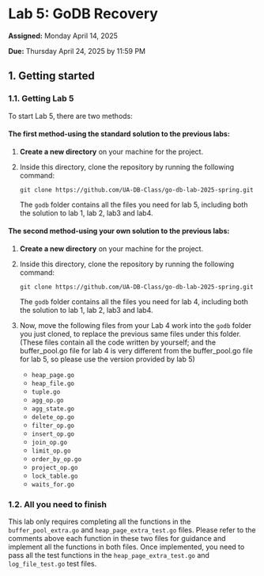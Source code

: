 
# Lab 5: GoDB Recovery

**Assigned:**  Monday April 14, 2025

**Due:**  Thursday April 24, 2025 by 11:59 PM


## 1. Getting started

### 1.1. Getting Lab 5

To start Lab 5, there are two methods:

#### The first method-using the standard solution to the previous labs:

1. **Create a new directory** on your machine for the project.

2. Inside this directory, clone the repository by running the following command:
   ```
   git clone https://github.com/UA-DB-Class/go-db-lab-2025-spring.git
   ```

   The `godb` folder contains all the files you need for lab 5, including both the solution to lab 1, lab 2, lab3 and lab4.

#### The second method-using your own solution to the previous labs:

1. **Create a new directory** on your machine for the project.

2. Inside this directory, clone the repository by running the following command:

   ```
   git clone https://github.com/UA-DB-Class/go-db-lab-2025-spring.git
   ```

   The `godb` folder contains all the files you need for lab 4, including both the solution to lab 1, lab 2, lab3 and lab4.

3. Now, move the following files from your Lab 4 work into the `godb` folder you just cloned, to replace the previous same files under this folder. (These files contain all the code written by yourself; and the buffer_pool.go file for lab 4 is very different from the buffer_pool.go file for lab 5, so please use the version provided by lab 5)

   * `heap_page.go`
   * `heap_file.go`
   * `tuple.go`
   * `agg_op.go `
   * `agg_state.go`
   * `delete_op.go`
   * `filter_op.go`
   * `insert_op.go`
   * `join_op.go`
   * `limit_op.go`
   * `order_by_op.go`
   * `project_op.go`
   * `lock_table.go`
   * `waits_for.go`


### 1.2. All you need to finish

This lab only requires completing all the functions in the `buffer_pool_extra.go` and `heap_page_extra_test.go` files. Please refer to the comments above each function in these two files for guidance and implement all the functions in both files. Once implemented, you need to pass all the test functions in the `heap_page_extra_test.go` and `log_file_test.go` test files.
